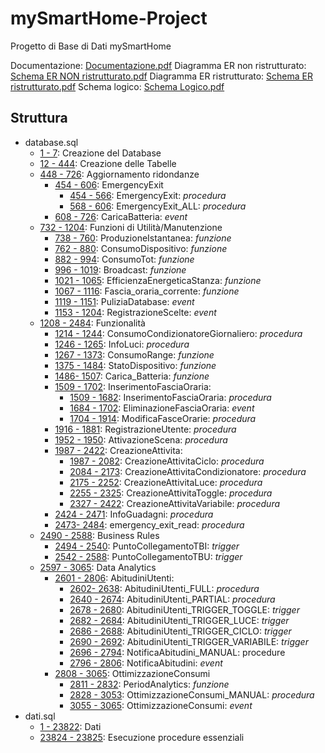 # mySmartHome-Project
Progetto di Base di Dati mySmartHome

Documentazione: [Documentazione.pdf](./documentazione/Documentazione.pdf)
Diagramma ER non ristrutturato: [Schema ER NON ristrutturato.pdf](./documentazione/Schema%20ER%20NON%20ristrutturato.pdf)
Diagramma ER ristrutturato: [Schema ER ristrutturato.pdf](./documentazione/Schema%20ER%20ristrutturato.pdf)
Schema logico: [Schema Logico.pdf](./documentazione/Schema%20Logico.pdf)


## Struttura
- database.sql
  - [1 - 7](./sql/database.sql#L1-L7): Creazione del Database
  - [12 - 444](./sql/database.sql#L12-L444): Creazione delle Tabelle
  - [448 - 726](./sql/database.sql#L448-L726): Aggiornamento ridondanze
    - [454 - 606](./sql/database.sql#L454-L606): EmergencyExit
      - [454 - 566](./sql/database.sql#L454-L566): EmergencyExit: _procedura_
      - [568 - 606](./sql/database.sql#L568-L606): EmergencyExit_ALL: _procedura_
    - [608 - 726](./sql/database.sql#L508-L726): CaricaBatteria: _event_
  - [732 - 1204](./sql/database.sql#L732-L1204): Funzioni di Utilità/Manutenzione
    - [738 - 760](./sql/database.sql#L738-L760): ProduzioneIstantanea: _funzione_
    - [762 - 880](./sql/database.sql#L762-L880): ConsumoDispositivo: _funzione_
    - [882 - 994](./sql/database.sql#L882-L994): ConsumoTot: _funzione_
    - [996 - 1019](./sql/database.sql#L996-L1019): Broadcast: _funzione_
    - [1021 - 1065](./sql/database.sql#L1021-L1065): EfficienzaEnergeticaStanza: _funzione_
    - [1067 - 1116](./sql/database.sql#L1067-L1116): Fascia_oraria_corrente: _funzione_
    - [1119 - 1151](./sql/database.sql#L1119-L1151): PuliziaDatabase: _event_
    - [1153 - 1204](./sql/database.sql#L1153-L1204): RegistrazioneScelte: _event_
  - [1208 - 2484](./sql/database.sql#L1208-L2484): Funzionalità
    - [1214 - 1244](./sql/database.sql#L1214-L1244): ConsumoCondizionatoreGiornaliero: _procedura_
    - [1246 - 1265](./sql/database.sql#L1246-L1265): InfoLuci: _procedura_
    - [1267 - 1373](./sql/database.sql#L1267-L1376): ConsumoRange: _funzione_
    - [1375 - 1484](./sql/database.sql#L1375-L1484): StatoDispositivo: _funzione_
    - [1486- 1507](./sql/database.sql#L1486-L1507): Carica_Batteria: _funzione_
    - [1509 - 1702](./sql/database.sql#L1509-L1702): InserimentoFasciaOraria:
      - [1509 - 1682](./sql/database.sql#L1509-L1682): InserimentoFasciaOraria: _procedura_
      - [1684 - 1702](./sql/database.sql#L1684-L1702): EliminazioneFasciaOraria: _event_
      - [1704 - 1914](./sql/database.sql#L1704-L1914): ModificaFasceOrarie: _procedura_
    - [1916 - 1881](./sql/database.sql#L1916-L1881): RegistrazioneUtente: _procedura_
    - [1952 - 1950](./sql/database.sql#L1952-L1950): AttivazioneScena: _procedura_
    - [1987 - 2422](./sql/database.sql#L1987-L2422): CreazioneAttivita:
      - [1987 - 2082](./sql/database.sql#L1987-L2082): CreazioneAttivitaCiclo: _procedura_
      - [2084 - 2173](./sql/database.sql#L2084-L2173): CreazioneAttivitaCondizionatore: _procedura_
      - [2175 - 2252](./sql/database.sql#L2175-L2252): CreazioneAttivitaLuce: _procedura_
      - [2255 - 2325](./sql/database.sql#L2255-L2325): CreazioneAttivitaToggle: _procedura_
      - [2327 - 2422](./sql/database.sql#L2327-L2422): CreazioneAttivitaVariabile: _procedura_
    - [2424 - 2471](./sql/database.sql#L2424-L2471): InfoGuadagni: _procedura_
    - [2473- 2484](./sql/database.sql#L2473-L2484): emergency_exit_read: _procedura_
  - [2490 - 2588](./sql/database.sql#L2490-L2588): Business Rules
    - [2494 - 2540](./sql/database.sql#L2494-L2540): PuntoCollegamentoTBI: _trigger_
    - [2542 - 2588](./sql/database.sql#L2542-L2588): PuntoCollegamentoTBU: _trigger_
  - [2597 - 3065](./sql/database.sql#L2597-L3065): Data Analytics
    - [2601 - 2806](./sql/database.sql#L2601-L2806): AbitudiniUtenti:
      - [2602- 2638](./sql/database.sql#L2602-L2638): AbitudiniUtenti_FULL: _procedura_
      - [2640 - 2674](./sql/database.sql#L2640-L2674): AbitudiniUtenti_PARTIAL: _procedura_
      - [2678 - 2680](./sql/database.sql#L2678-L2680): AbitudiniUtenti_TRIGGER_TOGGLE: _trigger_
      - [2682 - 2684](./sql/database.sql#L2682-L2684): AbitudiniUtenti_TRIGGER_LUCE: _trigger_
      - [2686 - 2688](./sql/database.sql#L2686-L2688): AbitudiniUtenti_TRIGGER_CICLO: _trigger_
      - [2690 - 2692](./sql/database.sql#L2690-L2692): AbitudiniUtenti_TRIGGER_VARIABILE: _trigger_
      - [2696 - 2794](./sql/database.sql#L2696-L2794): NotificaAbitudini_MANUAL: procedure
      - [2796 - 2806](./sql/database.sql#L2796-L2806): NotificaAbitudini: _event_
    - [2808 - 3065](./sql/database.sql#L2808-L3065): OttimizzazioneConsumi
      - [2811 - 2832](./sql/database.sql#L2811-L2832): PeriodAnalytics: _funzione_
      - [2828 - 3053](./sql/database.sql#L2828-L3053): OttimizzazioneConsumi_MANUAL: _procedura_
      - [3055 - 3065](./sql/database.sql#L3055-3065): OttimizzazioneConsumi: _event_
- dati.sql
  - [1 - 23822](./sql/database.sql#L1-L23822): Dati
  - [23824 - 23825](./sql/database.sql#L23824-L23825): Esecuzione procedure essenziali